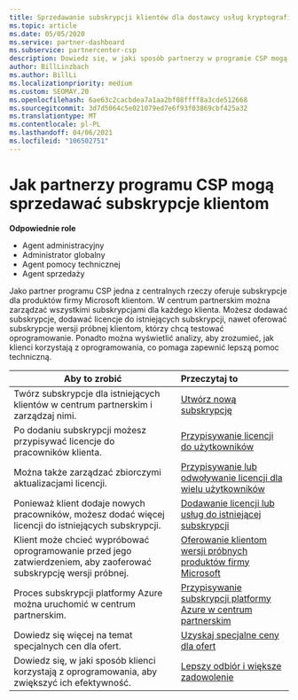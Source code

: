 ```yaml
---
title: Sprzedawanie subskrypcji klientów dla dostawcy usług kryptograficznych
ms.topic: article
ms.date: 05/05/2020
ms.service: partner-dashboard
ms.subservice: partnercenter-csp
description: Dowiedz się, w jaki sposób partnerzy w programie CSP mogą sprzedawać subskrypcje klientom i zarządzać nimi za pomocą Centrum partnerskiego.
author: BillLinzbach
ms.author: BillLi
ms.localizationpriority: medium
ms.custom: SEOMAY.20
ms.openlocfilehash: 6ae63c2cacbdea7a1aa2bf08ffff8a3cde512668
ms.sourcegitcommit: 3d7d5064c5e021079ed7e6f93f03869cbf425a32
ms.translationtype: MT
ms.contentlocale: pl-PL
ms.lasthandoff: 04/06/2021
ms.locfileid: "106502751"
---
```

# <a name="how-csp-program-partners-can-sell-subscriptions-to-customers"></a>Jak partnerzy programu CSP mogą sprzedawać subskrypcje klientom

**Odpowiednie role**

- Agent administracyjny
- Administrator globalny
- Agent pomocy technicznej
- Agent sprzedaży

Jako partner programu CSP jedna z centralnych rzeczy oferuje subskrypcje dla produktów firmy Microsoft klientom. W centrum partnerskim można zarządzać wszystkimi subskrypcjami dla każdego klienta. Możesz dodawać subskrypcje, dodawać licencje do istniejących subskrypcji, nawet oferować subskrypcje wersji próbnej klientom, którzy chcą testować oprogramowanie. Ponadto można wyświetlić analizy, aby zrozumieć, jak klienci korzystają z oprogramowania, co pomaga zapewnić lepszą pomoc techniczną.

|**Aby to zrobić**   |**Przeczytaj to**   |
|----------------------|:----------------------|
|Twórz subskrypcje dla istniejących klientów w centrum partnerskim i zarządzaj nimi.|[Utwórz nową subskrypcję](create-a-new-subscription.md)|
|Po dodaniu subskrypcji możesz przypisywać licencje do pracowników klienta.  |[Przypisywanie licencji do użytkowników](assign-licenses-to-users.md)|
|Można także zarządzać zbiorczymi aktualizacjami licencji.   |[Przypisywanie lub odwoływanie licencji dla wielu użytkowników](bulk-license-provisioning-for-multiple-users.md)|
|Ponieważ klient dodaje nowych pracowników, możesz dodać więcej licencji do istniejących subskrypcji.   |[Dodawanie licencji lub usług do istniejącej subskrypcji](add-licenses-or-services-to-an-existing-subscription.md)|
|Klient może chcieć wypróbować oprogramowanie przed jego zatwierdzeniem, aby zaoferować subskrypcję wersji próbnej.    |[Oferowanie klientom wersji próbnych produktów firmy Microsoft](offer-your-customers-trials-of-microsoft-products.md)|
|Proces subskrypcji platformy Azure można uruchomić w centrum partnerskim.   |[Przypisywanie subskrypcji platformy Azure w centrum partnerskim](assign-azure-subscriptions.md)|
|Dowiedz się więcej na temat specjalnych cen dla ofert.   |[Uzyskaj specjalne ceny dla ofert](get-special-pricing-for-offers.md)|
|Dowiedz się, w jaki sposób klienci korzystają z oprogramowania, aby zwiększyć ich efektywność.   | [Lepszy odbiór i większe zadowolenie](increasing-adoption-and-satisfaction.md)   |
